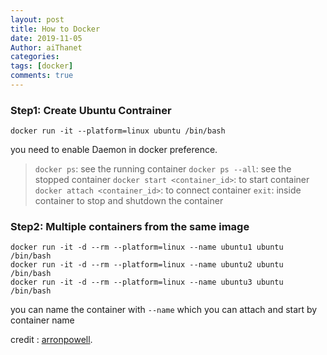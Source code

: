```yaml
---
layout: post
title: How to Docker
date: 2019-11-05
Author: aiThanet
categories:
tags: [docker]
comments: true
---
```


### Step1: Create Ubuntu Contrainer

```
docker run -it --platform=linux ubuntu /bin/bash
```

you need to enable Daemon in docker preference.

> `docker ps`: see the running container
> `docker ps --all`: see the stopped container
> `docker start <container_id>`: to start container
> `docker attach <container_id>`: to connect container
> `exit`: inside container to stop and shutdown the container

### Step2: Multiple containers from the same image

```
docker run -it -d --rm --platform=linux --name ubuntu1 ubuntu /bin/bash
docker run -it -d --rm --platform=linux --name ubuntu2 ubuntu /bin/bash
docker run -it -d --rm --platform=linux --name ubuntu3 ubuntu /bin/bash
```

you can name the container with `--name` which you can attach and start by container name

credit : [arronpowell](https://github.com/aaronpowell/docker-from-scratch).
